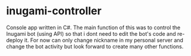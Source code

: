 # inugami-controller
Console app written in C#. The main function of this was to control the Inugami bot (using API) so that i dont need to edit the bot's code and re-deploy it. 
For now can only change nickname in my personal server and change the bot activity but look forward to create many other functions.
